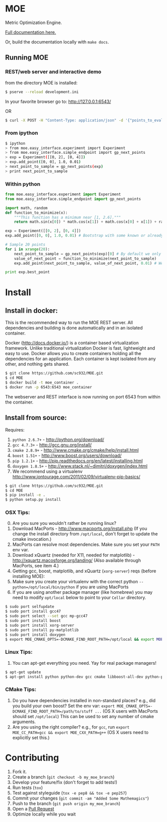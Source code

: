# MOE

Metric Optimization Engine.

[Full documentation here.][2]

[2]: http://sc932.github.io/MOE/

Or, build the documentation locally with `make docs`.

## Running MOE

### REST/web server and interactive demo

from the directory MOE is installed:

```bash
$ pserve --reload development.ini
```

In your favorite browser go to: http://127.0.0.1:6543/

OR

```bash
$ curl -X POST -H "Content-Type: application/json" -d '{"points_to_evaluate": [[0.06727463396075942], [0.5067300380945079], [0.9698763624056982], [0.6741416078606629], [0.3413945823872875], [0.8293462326458892], [0.1895850103202945], [0.29784241725123095], [0.7611434260204735], [0.4050181259320824]], "points_being_sampled": [], "gp_info": {"points_sampled": [{"value_var": 0.01, "value": -2.014556917682888, "point": [0.8356251271367201]}, {"value_var": 0.01, "value": -1.3556680509922945, "point": [0.5775274088974685]}, {"value_var": 0.01, "value": -0.17644452034270924, "point": [0.1299624124365485]}, {"value_var": 0.01, "value": 0.3125023458503953, "point": [0.02303611187965965]}, {"value_var": 0.01, "value": -0.5899125641251172, "point": [0.3938472181674687]}, {"value_var": 0.01, "value": -1.8568254250899945, "point": [0.9894680586912427]}, {"value_var": 0.01, "value": -1.0638344140121117, "point": [0.45444660991161895]}, {"value_var": 0.01, "value": -0.28576907668798884, "point": [0.20420919931329756]}, {"value_var": 0.01, "value": -1.568109287685418, "point": [0.6404744671911634]}, {"value_var": 0.01, "value": -1.8418398343184625, "point": [0.7168047658371041]}], "domain": [[0, 1]]}}' http://127.0.0.1:6543/gp/ei
```

### From ipython

```bash
$ ipython
> from moe.easy_interface.experiment import Experiment
> from moe.easy_interface.simple_endpoint import gp_next_points
> exp = Experiment([[0, 2], [0, 4]])
> exp.add_point([0, 0], 1.0, 0.01)
> next_point_to_sample = gp_next_points(exp)
> print next_point_to_sample
```

### Within python

```python
from moe.easy_interface.experiment import Experiment
from moe.easy_interface.simple_endpoint import gp_next_points

import math, random
def function_to_minimize(x):
    """This function has a minimum near [1, 2.6]."""
    return math.sin(x[0]) * math.cos(x[1]) + math.cos(x[0] + x[1]) + random.uniform(-0.02, 0.02)

exp = Experiment([[0, 2], [0, 4]])
exp.add_point([0, 0], 1.0, 0.01) # Bootstrap with some known or already sampled point

# Sample 20 points
for i in xrange(20):
    next_point_to_sample = gp_next_points(exp)[0] # By default we only ask for one point
    value_of_next_point = function_to_minimize(next_point_to_sample)
    exp.add_point(next_point_to_sample, value_of_next_point, 0.01) # We can add some noise

print exp.best_point
```

# Install

## Install in docker:

This is the recommended way to run the MOE REST server. All dependencies and building is done automatically and in an isolated container.

Docker (http://docs.docker.io/) is a container based virtualization framework. Unlike traditional virtualization Docker is fast, lightweight and easy to use. Docker allows you to create containers holding all the dependencies for an application. Each container is kept isolated from any other, and nothing gets shared.

```bash
$ git clone https://github.com/sc932/MOE.git
$ cd MOE
$ docker build -t moe_container .
$ docker run -p 6543:6543 moe_container
```

The webserver and REST interface is now running on port 6543 from within the container.

## Install from source:

Requires:

1. `python 2.6.7+` - http://python.org/download/
2. `gcc 4.7.3+` - http://gcc.gnu.org/install/
3. `cmake 2.8.9+` - http://www.cmake.org/cmake/help/install.html
4. `boost 1.51+` - http://www.boost.org/users/download/
5. `pip 1.2.1+` - http://pip.readthedocs.org/en/latest/installing.html
6. `doxygen 1.8.5+` - http://www.stack.nl/~dimitri/doxygen/index.html
7. We recommend using a virtualenv http://www.jontourage.com/2011/02/09/virtualenv-pip-basics/

```bash
$ git clone https://github.com/sc932/MOE.git
$ cd MOE
$ pip install -e .
$ python setup.py install
```

### OSX Tips:

0. Are you sure you wouldn't rather be running linux?
1. Download MacPorts - http://www.macports.org/install.php (If you change the install directory from `/opt/local`, don't forget to update the cmake invocation.)
2. MacPorts can resolve most dependencies. Make sure you set your `PATH` env var.
3. Download xQuartz (needed for X11, needed for matplotlib) - http://xquartz.macosforge.org/landing/ (Also available through MacPorts, see item 4.)
4. Getting gcc, boost, matplotlib, and xQuartz (`xorg-server`) reqs (before installing MOE):
5. Make sure you create your virtualenv with the correct python `--python=/opt/local/bin/python` if you are using MacPorts
6. If you are using another package manager (like homebrew) you may need to modify `opt/local` below to point to your `Cellar` directory.

```bash
$ sudo port selfupdate
$ sudo port install gcc47
$ sudo port select --set gcc mp-gcc47
$ sudo port install boost
$ sudo port install xorg-server
$ sudo port install py-matplotlib
$ sudo port install doxygen
$ export MOE_CMAKE_OPTS=-DCMAKE_FIND_ROOT_PATH=/opt/local && export MOE_CC_PATH=/opt/local/bin/gcc && export MOE_CXX_PATH=/opt/local/bin/g++
```

### Linux Tips:

1. You can apt-get everything you need. Yay for real package managers!

```bash
$ apt-get update
$ apt-get install python python-dev gcc cmake libboost-all-dev python-pip doxygen libblas-dev liblapack-dev gfortran git
```

### CMake Tips:

1. Do you have dependencies installed in non-standard places? e.g., did you build your own boost? Set the env var: `export MOE_CMAKE_OPTS=-DCMAKE_FIND_ROOT_PATH=/path/to/stuff ...` (OS X users with MacPorts should set `/opt/local`) This can be used to set any number of cmake arguments.
2. Are you using the right compiler? e.g., for `gcc`, run `export MOE_CC_PATH=gcc && export MOE_CXX_PATH=g++` (OS X users need to explicitly set this.)


# Contributing

1. Fork it.
2. Create a branch (`git checkout -b my_moe_branch`)
3. Develop your feature/fix (don't forget to add tests!)
4. Run tests (`tox`)
5. Test against styleguide (`tox -e pep8 && tox -e pep257`)
6. Commit your changes (`git commit -am "Added Some Mathemagics"`)
7. Push to the branch (`git push origin my_moe_branch`)
8. Open a [Pull Request][1]
9. Optimize locally while you wait

[1]: http://github.com/sc932/MOE/pulls
